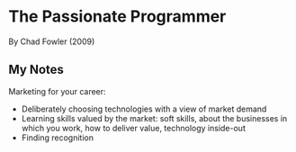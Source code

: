 # The Passionate Programmer
By Chad Fowler (2009)

## My Notes

Marketing for your career:

- Deliberately choosing technologies with a view of market demand
- Learning skills valued by the market: soft skills, about the businesses in which you work, how to deliver value, technology inside-out
- Finding recognition